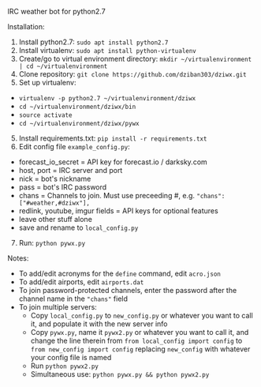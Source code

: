 IRC weather bot for python2.7

Installation:
1. Install python2.7: `sudo apt install python2.7`
2. Install virtualenv: `sudo apt install python-virtualenv`
3. Create/go to virtual environment directory: `mkdir ~/virtualenvironment | cd ~/virtualenvironment`
3. Clone repository: `git clone https://github.com/dziban303/dziwx.git`
4. Set up virtualenv: 
  - `virtualenv -p python2.7 ~/virtualenvironment/dziwx`
  - `cd ~/virtualenvironment/dziwx/bin`
  - `source activate`
  - `cd ~/virtualenvironment/dziwx/pywx`
5. Install requirements.txt: `pip install -r requirements.txt`
6. Edit config file `example_config.py`:
  - forecast_io_secret = API key for forecast.io / darksky.com
  - host, port = IRC server and port
  - nick = bot's nickname
  - pass = bot's IRC password
  - chans = Channels to join. Must use preceeding #, e.g. `"chans": ["#weather,#dziwx"],`
  - redlink, youtube, imgur fields = API keys for optional features
  - leave other stuff alone
  - save and rename to `local_config.py`
7. Run: `python pywx.py`

Notes: 
- To add/edit acronyms for the `define` command, edit `acro.json`
- To add/edit airports, edit `airports.dat`
- To join password-protected channels, enter the password after the channel name in the `"chans"` field
- To join multiple servers:
  - Copy `local_config.py` to `new_config.py` or whatever you want to call it, and populate it with the new server info
  - Copy `pywx.py`, name it `pywx2.py` or whatever you want to call it, and change the line therein from `from local_config import config` to `from new_config import config` replacing `new_config` with whatever your config file is named
  - Run `python pywx2.py`
  - Simultaneous use: `python pywx.py && python pywx2.py`
